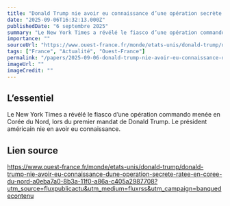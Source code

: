 ```yaml
---
title: "Donald Trump nie avoir eu connaissance d’une opération secrète ratée en Corée du Nord"
date: "2025-09-06T16:32:13.000Z"
publishedDate: "6 septembre 2025"
summary: "Le New York Times a révélé le fiasco d’une opération commando menée en Corée du Nord, lors du premier mandat de Donald Trump. Le président américain nie en avoir eu connaissance."
importance: ""
sourceUrl: "https://www.ouest-france.fr/monde/etats-unis/donald-trump/donald-trump-nie-avoir-eu-connaissance-dune-operation-secrete-ratee-en-coree-du-nord-a0eba7a0-8b3a-11f0-a86a-c405a2987708?utm_source=fluxpublicactu&utm_medium=fluxrss&utm_campaign=banquedecontenu"
tags: ["France", "Actualité", "Ouest-France"]
permalink: "/papers/2025-09-06-donald-trump-nie-avoir-eu-connaissance-dune-operation-secrete-ratee-en-coree-du-nord"
imageUrl: ""
imageCredit: ""
---
```


## L’essentiel

Le New York Times a révélé le fiasco d’une opération commando menée en Corée du Nord, lors du premier mandat de Donald Trump. Le président américain nie en avoir eu connaissance.

## Lien source

https://www.ouest-france.fr/monde/etats-unis/donald-trump/donald-trump-nie-avoir-eu-connaissance-dune-operation-secrete-ratee-en-coree-du-nord-a0eba7a0-8b3a-11f0-a86a-c405a2987708?utm_source=fluxpublicactu&utm_medium=fluxrss&utm_campaign=banquedecontenu
